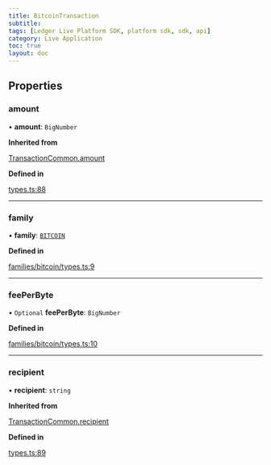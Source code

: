 ```yaml
---
title: BitcoinTransaction
subtitle:
tags: [Ledger Live Platform SDK, platform sdk, sdk, api]
category: Live Application
toc: true
layout: doc
---
```




## Properties

### amount

• **amount**: `BigNumber`

**Inherited from**

[TransactionCommon.amount](../transaction-common#amount)

**Defined in**

[types.ts:88](https://github.com/LedgerHQ/ledger-live-platform-sdk/blob/248c4d7/src/types.ts#L88)

___

### family

• **family**: [`BITCOIN`](../families#bitcoin)

**Defined in**

[families/bitcoin/types.ts:9](https://github.com/LedgerHQ/ledger-live-platform-sdk/blob/248c4d7/src/families/bitcoin/types.ts#L9)

___

### feePerByte

• `Optional` **feePerByte**: `BigNumber`

**Defined in**

[families/bitcoin/types.ts:10](https://github.com/LedgerHQ/ledger-live-platform-sdk/blob/248c4d7/src/families/bitcoin/types.ts#L10)

___

### recipient

• **recipient**: `string`

**Inherited from**

[TransactionCommon.recipient](../transaction-common#recipient)

**Defined in**

[types.ts:89](https://github.com/LedgerHQ/ledger-live-platform-sdk/blob/248c4d7/src/types.ts#L89)

